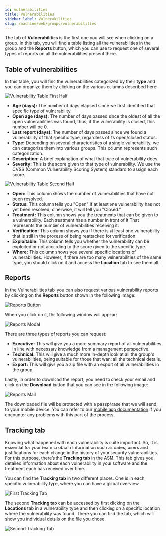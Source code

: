 ```yaml
---
id: vulnerabilities
title: Vulnerabilities
sidebar_label: Vulnerabilities
slug: /machine/web/groups/vulnerabilities
---
```


The tab of **Vulnerabilities** is the first one
you will see
when clicking on a group.
In this tab,
you will find a table
listing all the vulnerabilities in the group
and the **Reports** button,
which you can use
to request one of several types of reports
on all the vulnerabilities present there.

## Table of vulnerabilities

In this table,
you will find the vulnerabilities
categorized by their **type**
and you can organize them
by clicking on the various columns
described here:

![Vulnerability Table First Half](https://res.cloudinary.com/fluid-attacks/image/upload/v1622211894/docs/web/groups/vulnerabilities/vulns_table_1h_m2j4au.webp)

- **Age (days):**
  The number of days elapsed
  since we first identified
  that specific type of vulnerability.
- **Open age (days):**
  The number of days passed
  since the oldest
  of all the open vulnerabilities
  was found,
  thus,
  if the vulnerability is closed,
  this number will be 0.
- **Last report (days):**
  The number of days passed
  since we found a vulnerability
  of that specific type,
  regardless of its open/closed status.
- **Type:**
  Depending on several characteristics
  of a single vulnerability,
  we can categorize them
  into various groups.
  This column represents
  such categorization.
- **Description:**
  A brief explanation
  of what that type of vulnerability does.
- **Severity:**
  This is the score given
  to that type of vulnerability.
  We use the CVSS
  (Common Vulnerability Scoring System)
  standard to assign each score.

![Vulnerability Table Second Half](https://res.cloudinary.com/fluid-attacks/image/upload/v1622211894/docs/web/groups/vulnerabilities/vulns_table_2h_s8mag6.webp)

- **Open:**
  This column shows the number of vulnerabilities
  that have not been resolved.
- **Status:**
  This column tells you "Open"
  if at least one vulnerability
  has not yet been resolved;
  otherwise,
  it will tell you "Closed."
- **Treatment:**
  This column shows you the treatments
  that can be given
  to a vulnerability.
  Each treatment has a number in front of it
  That represents the number of vulnerabilities
  receiving it.
- **Verification:**
  This column shows you
  if there is at least one vulnerability
  that is still in the process
  of being reattacked for verification.
- **Exploitable:**
  This column tells you
  whether the vulnerability can be exploited
  or not
  according to the score given
  to the specific type.
- **Where:**
  This column shows you
  several specific locations of vulnerabilities.
  However,
  if there are too many vulnerabilities
  of the same type,
  you should click on it
  and access the **Location** tab
  to see them all.

## Reports

In the Vulnerabilities tab,
you can also request
various vulnerability reports
by clicking on the **Reports** button
shown in the following image:

![Reports Button](https://res.cloudinary.com/fluid-attacks/image/upload/v1622211894/docs/web/groups/vulnerabilities/reports_button_yzszmw.webp)

When you click on it,
the following window will appear:

![Reports Modal](https://res.cloudinary.com/fluid-attacks/image/upload/v1622211894/docs/web/groups/vulnerabilities/reports_modal_h26dmp.webp)

There are three types of reports
you can request:

- **Executive:**
  This will give you a more summary report
  of all vulnerabilities
  in line with necessary knowledge
  from a management perspective.
- **Technical:**
  This will give a much more in-depth look
  at all the group's vulnerabilities,
  being suitable for those
  that want all the technical details.
- **Export:**
  This will give you a zip file
  with an export of all vulnerabilities
  in the group.

Lastly,
in order to download the report,
you need to check your email
and click on the **Download** button
that you can see in the following image:

![Reports Mail](https://res.cloudinary.com/fluid-attacks/image/upload/v1622211894/docs/web/groups/vulnerabilities/reports_mail_zjkigl.webp)

The downloaded file will be protected
with a passphrase
that we will send
to your mobile device.
You can refer
to our [mobile app documentation](/machine/web/groups/vulnerabilities#reports)
if you encounter any problems
with this part of the process.

## Tracking tab

Knowing what happened with each
vulnerability is quite important.
So, it is essential for your team to
obtain information such as dates, users
and justifications for each change in
the history of your security vulnerabilities.
For this purpose, there’s the
**Tracking tab** in the ASM.
This tab gives you detailed information
about each vulnerability in your
software and the treatment each has
received over time.

You can find the **Tracking tab** in
two different places.
One is in each specific vulnerability
type, where you can have a global overview.

![First Tracking Tab](https://res.cloudinary.com/fluid-attacks/image/upload/v1643990395/docs/web/groups/vulnerabilities/vulner_first_tracking_tab.png)

The second **Tracking tab** can be accessed
by first clicking on the **Locations** tab
in a vulnerability type and then clicking
on a specific location where the
vulnerability was found.
There you can find the tab, which will show
you individual details on the file you chose.

![Second Tracking Tab](https://res.cloudinary.com/fluid-attacks/image/upload/v1643990394/docs/web/groups/vulnerabilities/vulner_second_tracking_tab.png)

